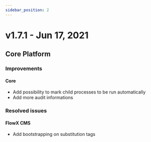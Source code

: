```yaml
---
sidebar_position: 2
---
```


# v1.7.1 - Jun 17, 2021

## Core Platform

### **Improvements**

#### Core

* Add possibility to mark child processes to be run automatically
* Add more audit informations

### Resolved issues

#### FlowX CMS

* Add bootstrapping on substitution tags

